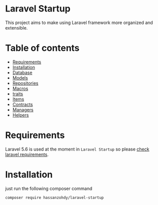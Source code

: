 # Laravel Startup

This project aims to make using Laravel framework more organized and extensible.

# Table of contents
- [Requirements](#requirements)
- [Installation](#installation)
- [Database](#database)
- [Models](#models)
- [Repositories](#repositories)
- [Macros](#macros)
- [traits](#traits)
- [Items](#items)
- [Contracts](#contracts)
- [Managers](#managers)
- [Helpers](#helpers)

# Requirements
Laravel 5.6 is used at the moment in `Laravel Startup` so please [check laravel requirements](https://laravel.com/docs/5.6/installation#server-requirements).

# Installation
just run the following composer command 

`composer require hassanzohdy/laravel-startup`